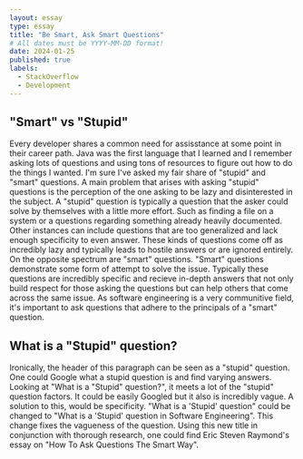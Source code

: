 ```yaml
---
layout: essay
type: essay
title: "Be Smart, Ask Smart Questions"
# All dates must be YYYY-MM-DD format!
date: 2024-01-25
published: true
labels:
  - StackOverflow
  - Development
---
```


## "Smart" vs "Stupid"

Every developer shares a common need for assisstance at some point in their career path. Java was the first language that I learned and I remember asking lots of questions and using tons of resources to figure out how to do the things I wanted. I'm sure I've asked my fair share of "stupid" and "smart" questions. A main problem that arises with asking "stupid" questions is the perception of the one asking to be lazy and disinterested in the subject. A "stupid" question is typically a question that the asker could solve by themselves with a little more effort. Such as finding a file on a system or a questions regarding something already heavily documented. Other instances can include questions that are too generalized and lack enough specificity to even answer. These kinds of questions come off as incredibly lazy and typically leads to hostile answers or are ignored entirely. On the opposite spectrum are "smart" questions. "Smart" questions demonstrate some form of attempt to solve the issue. Typically these questions are incredibly specific and recieve in-depth answers that not only build respect for those asking the questions but can help others that come across the same issue. As software engineering is a very communitive field, it's important to ask questions that adhere to the principals of a "smart" question.


## What is a "Stupid" question?

Ironically, the header of this paragraph can be seen as a "stupid" question. One could Google what a stupid question is and find varying answers. Looking at "What is a "Stupid" question?", it meets a lot of the "stupid" question factors. It could be easily Googled but it also is incredibly vague. A solution to this, would be specificity. "What is a 'Stupid' question" could be changed to "What is a 'Stupid' question in Software Engineering". This change fixes the vagueness of the question. Using this new title in conjunction with thorough research, one could find Eric Steven Raymond's essay on "How To Ask Questions The Smart Way". 
